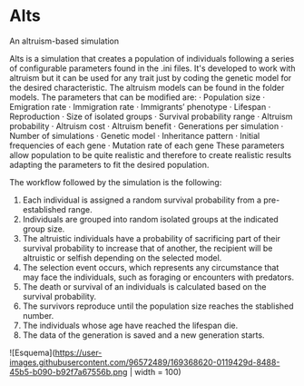 # Alts
An altruism-based simulation

Alts is a simulation that creates a population of individuals following a series of configurable parameters found in the .ini files. It's developed to work with altruism but it can be used for any trait just by coding the genetic model for the desired characteristic. The altruism models can be found in the folder models. The parameters that can be modified are:
· Population size
· Emigration rate
· Immigration rate
· Immigrants’ phenotype
· Lifespan
· Reproduction
· Size of isolated groups
· Survival probability range
· Altruism probability
· Altruism cost
· Altruism benefit
· Generations per simulation
· Number of simulations
· Genetic model
· Inheritance pattern
· Initial frequencies of each gene
· Mutation rate of each gene
These parameters allow population to be quite realistic and therefore to create realistic results adapting the parameters to fit the desired population.

The workflow followed by the simulation is the following:
1. Each individual is assigned a random survival probability from a pre-established range.
2. Individuals are  grouped into random isolated groups at the indicated group size.
3. The altruistic individuals have a probability of sacrificing part of their survival probability to increase that of another, the recipient will be altruistic or selfish depending on the selected model.
4. The selection event occurs, which represents any circumstance that may face the individuals, such as foraging or encounters with predators.
5. The death or survival of an individuals is calculated based on the survival probability.
6. The survivors reproduce until the population size reaches the stablished number.
7. The individuals whose age have reached the lifespan die.
8. The data of the generation is saved and a new generation starts.

![Esquema](https://user-images.githubusercontent.com/96572489/169368620-0119429d-8488-45b5-b090-b92f7a67556b.png | width = 100)



